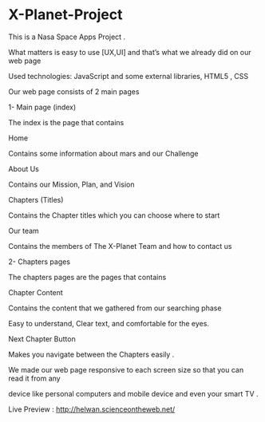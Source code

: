 # X-Planet-Project
This is a Nasa Space Apps Project .

What matters is easy to use [UX,UI] and that’s what we already did on our web page

Used technologies: JavaScript and some external libraries, HTML5 , CSS

Our web page consists of 2 main pages

1- Main page (index)

The index is the page that contains

Home

Contains some information about mars and our Challenge

About Us

Contains our Mission, Plan, and Vision

Chapters (Titles)

Contains the Chapter titles which you can choose where to start

Our team

Contains the members of The X-Planet Team and how to contact us

2- Chapters pages

The chapters pages are the pages that contains

Chapter Content

Contains the content that we gathered from our searching phase

Easy to understand, Clear text, and comfortable for the eyes.

Next Chapter Button

Makes you navigate between the Chapters easily .

We made our web page responsive to each screen size so that you can read it from any

device like personal computers and mobile device and even your smart TV .

Live Preview : http://helwan.scienceontheweb.net/
 

